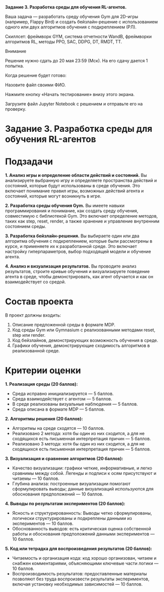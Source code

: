 **Задание 3. Разработка среды для обучения RL-агентов.**

Ваша задача — разработать среду обучения Gym для 2D-игры (например, Flappy Bird) и создать бейзлайн-решение с использованием одного или двух алгоритмов обучения с подкреплением (РЛ).

Скиллсет: фреймворк GYM, система отчетности WandB, фреймворки алгоритмов RL, методы PPO, SAC, DDPG, DT, RMDT, TT.

Внимание

Решение нужно сдать до 20 мая 23:59 (Мск). На его сдачу дается 1 попытка.

Когда решение будет готово:

Назовите файл своими ФИО.

Нажмите кнопку «Начать тестирование» внизу этого экрана.

Загрузите файл Jupyter Notebook с решением и отправьте его на проверку.




# Задание 3. Разработка среды для обучения RL-агентов

# Подзадачи

**1. Анализ игры и определение области действий и состояний.** Вы анализируете выбранную игру и определяете пространства действий и состояний, которые будут использованы в среде обучения. Это включает понимание правил игры, возможных действий агента и состояний, которые могут возникнуть в игре.

**2. Разработка среды обучения Gym.** Вы имеете навыки программирования и понимание, как создать среду обучения, совместимую с библиотекой Gym. Это включает определение методов, таких как step, reset, render, а также хранение и управление внутренним состоянием среды.

**3. Разработка бейзлайн-решения.** Вы выбираете один или два алгоритма обучения с подкреплением, которые были рассмотрены в курсе, и применяете их к разработанной среде. Это включает настройку гиперпараметров, выбор подходящей модели и обучение агента.

**4. Анализ и визуализация результатов.** Вы проводите анализ результатов, строите кривые обучения и визуализируете поведение агента в среде, чтобы демонстрировать, как агент обучается и как он взаимодействует со средой.

# Состав проекта

В проект должны входить:

1. Описание предложенной среды в формате MDP.
2. Код среды Gym или Gymnasium с реализованными методами reset, step или render.
3. Код бейзлайнов, демонстрирующих возможность обучения в среде.
4. Графики обучения, демонстрирующие сходимость алгоритмов в реализованной среде.

# Критерии оценки

**1. Реализация среды (20 баллов):**

* Среда исправно инициализируется — 5 баллов.
* Среда взаимодействует с агентом — 5 баллов.
* В среде реализованы визуальные наблюдения — 5 баллов.
* Среда описана в формате MDP — 5 баллов.

**2. Алгоритмы решения (20 баллов):**

* Алгоритмы на среде сходятся — 10 баллов.
* Реализовано 2 метода: хотя бы один из них сходится, а для не сходящихся есть письменная интерпретация причин — 5 баллов.
* Реализовано 3 метода: хотя бы один из них сходится, а для не сходящихся есть письменная интерпретация причин — 5 баллов.

**3. Визуализация и сравнение алгоритмов (20 баллов):**

* Качество визуализации: графики четкие, информативные, и легко сравнимы между собой. Легенды и подписи к осям присутствуют и читаемы — 10 баллов.
* Глубина анализа: построенные визуализации помогают сформулировать выводы; данные визуализаций используются для обоснования предположений — 10 баллов.

**4. Выводы по результатам экспериментов (20 баллов):**

* Ясность и структурированность: Выводы четко сформулированы, логически структурированы и подкреплены данными из экспериментов — 10 баллов.
* Обоснованность выводов: есть критическая оценка собственной работы и обоснования предположений данными экспериментов — 10 баллов.

**5. Код или тетрадка для воспроизведения результатов (20 баллов):**

* Читаемость и организация кода: код хорошо организован, читаем и снабжен комментариями, объясняющими ключевые части логики — 10 баллов.
* Воспроизводимость результатов: предоставленные материалы позволяют без труда воспроизвести результаты экспериментов, включая установку необходимых зависимостей — 10 баллов.
